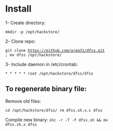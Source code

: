 # Install
1- Create directory:

<code>mkdir -p /opt/hackstore/</code>

2- Clone repo:

<code>git clone https://github.com/area31/dfss.git ; mv dfss /opt/hackstore/</code>

3- Include daemon in /etc/crontab:

<code>* * * * *     root    /opt/hackstore/dfss/dfss</code>




## To regenerate binary file:
Remove old files:

<code>cd /opt/hackstore/dfss/ rm dfss.sh.x.c dfss</code>

Compile new binary:
<code>shc -r -T -f dfss.sh && mv dfss.sh.x dfss</code>

